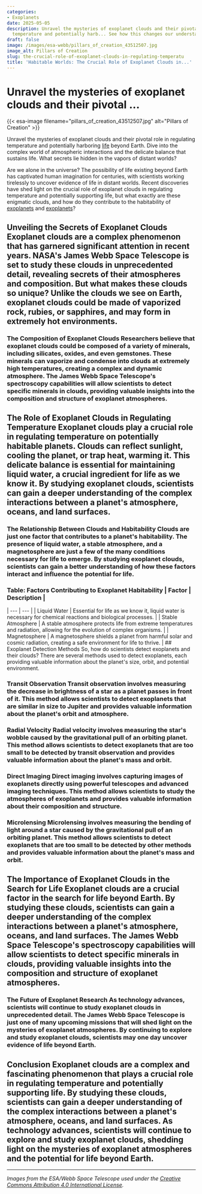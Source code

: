 ```yaml
---
categories:
- Exoplanets
date: 2025-05-05
description: Unravel the mysteries of exoplanet clouds and their pivotal role in regulating
  temperature and potentially harb... See how this changes our understanding.
draft: false
image: /images/esa-webb/pillars_of_creation_43512507.jpg
image_alt: Pillars of Creation
slug: the-crucial-role-of-exoplanet-clouds-in-regulating-temperatu
title: 'Habitable Worlds: The Crucial Role of Exoplanet Clouds in...'
---
```


# Unravel the mysteries of exoplanet clouds and their pivotal ...
{{< esa-image filename="pillars_of_creation_43512507.jpg" alt="Pillars of Creation" >}}



Unravel the mysteries of exoplanet clouds and their pivotal role in regulating temperature and potentially harboring [life](/blog/exploring-exoplanets-for-life-friendly-climates) beyond Earth. Dive into the complex world of atmospheric interactions and the delicate balance that sustains life. What secrets lie hidden in the vapors of distant worlds?

Are we alone in the universe? The possibility of life existing beyond Earth has captivated human imagination for centuries, with scientists working tirelessly to uncover evidence of life in distant worlds. Recent discoveries have shed light on the crucial role of exoplanet clouds in regulating temperature and potentially supporting life, but what exactly are these enigmatic clouds, and how do they contribute to the habitability of [exoplanets](/blog/a-new-method-to-detect-atmospheres-on-rocky-exoplanets) and [exoplanets](/blog/exoplanets-and-the-quest-for-life-an-exploration-beyond-our-/solar-system/)?

 ## Unveiling the Secrets of Exoplanet Clouds Exoplanet clouds are a complex phenomenon that has garnered significant attention in recent years. NASA's James Webb Space Telescope is set to study these clouds in unprecedented detail, revealing secrets of their atmospheres and composition. But what makes these clouds so unique? Unlike the clouds we see on Earth, exoplanet clouds could be made of vaporized rock, rubies, or sapphires, and may form in extremely hot environments.

 ### The Composition of Exoplanet Clouds Researchers believe that exoplanet clouds could be composed of a variety of minerals, including silicates, oxides, and even gemstones. These minerals can vaporize and condense into clouds at extremely high temperatures, creating a complex and dynamic atmosphere. The James Webb Space Telescope's spectroscopy capabilities will allow scientists to detect specific minerals in clouds, providing valuable insights into the composition and structure of exoplanet atmospheres.

 ## The Role of Exoplanet Clouds in Regulating Temperature Exoplanet clouds play a crucial role in regulating temperature on potentially habitable planets. Clouds can reflect sunlight, cooling the planet, or trap heat, warming it. This delicate balance is essential for maintaining liquid water, a crucial ingredient for life as we know it. By studying exoplanet clouds, scientists can gain a deeper understanding of the complex interactions between a planet's atmosphere, oceans, and land surfaces.

 ### The Relationship Between Clouds and Habitability Clouds are just one factor that contributes to a planet's habitability. The presence of liquid water, a stable atmosphere, and a magnetosphere are just a few of the many conditions necessary for life to emerge. By studying exoplanet clouds, scientists can gain a better understanding of how these factors interact and influence the potential for life.

 ### Table: Factors Contributing to Exoplanet Habitability | Factor | Description |
| --- | --- |
| Liquid Water | Essential for life as we know it, liquid water is necessary for chemical reactions and biological processes. |
| Stable Atmosphere | A stable atmosphere protects life from extreme temperatures and radiation, allowing for the evolution of complex organisms. |
| Magnetosphere | A magnetosphere shields a planet from harmful solar and cosmic radiation, creating a safe environment for life to thrive. | ## Exoplanet Detection Methods So, how do scientists detect exoplanets and their clouds? There are several methods used to detect exoplanets, each providing valuable information about the planet's size, orbit, and potential environment.

 ### Transit Observation Transit observation involves measuring the decrease in brightness of a star as a planet passes in front of it. This method allows scientists to detect exoplanets that are similar in size to Jupiter and provides valuable information about the planet's orbit and atmosphere.

 ### Radial Velocity Radial velocity involves measuring the star's wobble caused by the gravitational pull of an orbiting planet. This method allows scientists to detect exoplanets that are too small to be detected by transit observation and provides valuable information about the planet's mass and orbit.

 ### Direct Imaging Direct imaging involves capturing images of exoplanets directly using powerful telescopes and advanced imaging techniques. This method allows scientists to study the atmospheres of exoplanets and provides valuable information about their composition and structure.

 ### Microlensing Microlensing involves measuring the bending of light around a star caused by the gravitational pull of an orbiting planet. This method allows scientists to detect exoplanets that are too small to be detected by other methods and provides valuable information about the planet's mass and orbit.

 ## The Importance of Exoplanet Clouds in the Search for Life Exoplanet clouds are a crucial factor in the search for life beyond Earth. By studying these clouds, scientists can gain a deeper understanding of the complex interactions between a planet's atmosphere, oceans, and land surfaces. The James Webb Space Telescope's spectroscopy capabilities will allow scientists to detect specific minerals in clouds, providing valuable insights into the composition and structure of exoplanet atmospheres.

 ### The Future of Exoplanet Research As technology advances, scientists will continue to study exoplanet clouds in unprecedented detail. The James Webb Space Telescope is just one of many upcoming missions that will shed light on the mysteries of exoplanet atmospheres. By continuing to explore and study exoplanet clouds, scientists may one day uncover evidence of life beyond Earth.

 ## Conclusion Exoplanet clouds are a complex and fascinating phenomenon that plays a crucial role in regulating temperature and potentially supporting life. By studying these clouds, scientists can gain a deeper understanding of the complex interactions between a planet's atmosphere, oceans, and land surfaces. As technology advances, scientists will continue to explore and study exoplanet clouds, shedding light on the mysteries of exoplanet atmospheres and the potential for life beyond Earth.

---

*Images from the ESA/Webb Space Telescope used under the [Creative Commons Attribution 4.0 International License](https://creativecommons.org/licenses/by/4.0).*